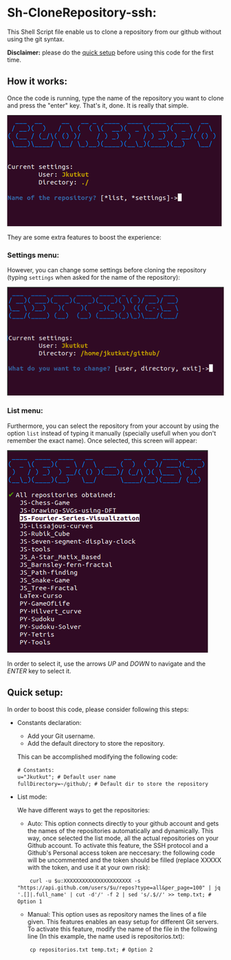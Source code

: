 # Sh-CloneRepository-ssh:

This Shell Script file enable us to clone a repository from our github without using the git syntax.

**Disclaimer:** please do the [quick setup](#Quick-setup) before using this code for the first time.

## How it works:

Once the code is running, type the name of the repository you want to clone and press the "enter" key. That's it, done. It is really that simple.

![Main screen](Res/main-screen.png)

They are some extra features to boost the experience:

### Settings menu:
However, you can change some settings before cloning the repository (typing ```settings``` when asked for the name of the repository):

![Settings-menu](Res/settings.png)

### List menu:
Furthermore, you can select the repository from your account by using the option ```list``` instead of typing it manually (specially usefull when you don't remember the exact name). Once selected, this screen will appear:

![Repository-list](Res/list-repo.png)

In order to select it, use the arrows _UP_ and _DOWN_ to navigate and the _ENTER_ key to select it.


## Quick setup:
In order to boost this code, please consider following this steps:
- Constants declaration:
    - Add your Git username.
    - Add the default directory to store the repository.
    
    This can be accomplished modifying the following code:

    ```
    # Constants:
    u="Jkutkut"; # Default user name
    fullDirectory=~/github/; # Default dir to store the repository
    ```
- List mode:

    We have different ways to get the repositories:
    - Auto: This option connects directly to your github account and gets the names of the repositories automatically and dynamically. This way, once selected the list mode, all the actual repositories on your Github account.
    To activate this feature, the SSH protocol and a Github's Personal access token are neccesary: the following code will be uncommented and the token should be filled (replace XXXXX with the token, and use it at your own risk):
    ```
        curl -u $u:XXXXXXXXXXXXXXXXXXXXXX -s "https://api.github.com/users/$u/repos?type=all&per_page=100" | jq '.[]|.full_name' | cut -d'/' -f 2 | sed 's/.$//' >> temp.txt; # Option 1
    ```
    - Manual: This option uses as repository names the lines of a file given. This features enables an easy setup for different Git servers.
    To activate this feature, modify the name of the file in the following line (In this example, the name used is repositorios.txt):
    ```
        cp repositorios.txt temp.txt; # Option 2
    ```